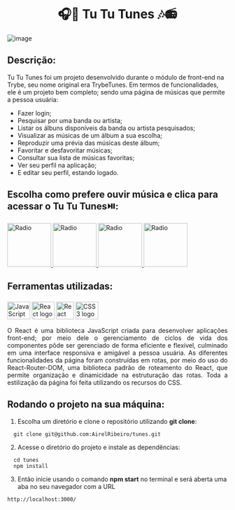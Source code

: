 # <h1 align="center">🎧🎼 Tu Tu Tunes 🎶📻</h1>

![image](https://user-images.githubusercontent.com/98190806/192310945-c7c48325-7f95-43aa-911e-b9cf2fa9ef83.png)

## Descrição:

Tu Tu Tunes foi um projeto desenvolvido durante o módulo de front-end na Trybe, seu nome original era TrybeTunes. Em termos de funcionalidades, ele é um projeto bem completo; sendo uma página de músicas que permite a pessoa usuária:
- Fazer login;
- Pesquisar por uma banda ou artista;
- Listar os álbuns disponíveis da banda ou artista pesquisados;
- Visualizar as músicas de um álbum a sua escolha;
- Reproduzir uma prévia das músicas deste álbum;
- Favoritar e desfavoritar músicas;
- Consultar sua lista de músicas favoritas;
- Ver seu perfil na aplicação;
- E editar seu perfil, estando logado.

## Escolha como prefere ouvir música e clica para acessar o Tu Tu Tunes⏯️:

<a href="https://tunes-40of9wxj3-airelribeiro.vercel.app/" target="_blank"><img height="100" src="https://user-images.githubusercontent.com/98190806/194330793-2e4b2479-ea84-43cd-bde3-51b3a72863d7.png" alt="Radio" />
</a>
<a href="https://tunes-40of9wxj3-airelribeiro.vercel.app/" target="_blank"><img height="100" src="https://user-images.githubusercontent.com/98190806/194332277-259c40a4-3a2f-4518-8309-1a494314bb36.png" alt="Radio" />
</a>
<a href="https://tunes-40of9wxj3-airelribeiro.vercel.app/" target="_blank"><img height="100" src="https://user-images.githubusercontent.com/98190806/194330982-3ea21652-3134-4b2c-b121-f1e9b7b01911.png" alt="Radio" />
</a>
<a href="https://tunes-40of9wxj3-airelribeiro.vercel.app/" target="_blank"><img height="100" src="https://user-images.githubusercontent.com/98190806/194331899-c0e6a2f3-73e9-4532-92a0-b309809af01a.png" alt="Radio" />
</a>


## Ferramentas utilizadas:

###
<div align="left">
<img src="https://cdn.jsdelivr.net/gh/devicons/devicon/icons/javascript/javascript-original.svg" height="40" width="52" alt="JavaScript logo"  />
<img src="https://cdn.jsdelivr.net/gh/devicons/devicon/icons/react/react-original.svg" height="40" width="52" alt="React logo"  />
<img src="https://user-images.githubusercontent.com/98190806/192314549-485cf014-f26d-4532-8ef7-1b82c3792cc9.png" height="40" alt="React router logo"  />
<img src="https://cdn.jsdelivr.net/gh/devicons/devicon/icons/css3/css3-original.svg" height="40" width="52" alt="CSS3 logo"  />
<p align="justify">
O React é uma biblioteca JavaScript criada para desenvolver aplicações front-end; por meio dele o gerenciamento de ciclos de vida dos componentes pôde ser gerenciado de forma eficiente e flexível, culminado em uma interface responsiva e amigável a pessoa usuária. As diferentes funcionalidades da página foram construídas em rotas, por meio do uso do React-Router-DOM, uma biblioteca padrão de roteamento do React, que permite organização e dinamicidade na estruturação das rotas. Toda a estilização da página foi feita utilizando os recursos do CSS.
</p>
</div>

## Rodando o projeto na sua máquina:

1. Escolha um diretório e clone o repositório utilizando **git clone**:
```
  git clone git@github.com:AirelRibeiro/tunes.git
```

2. Acesse o diretório do projeto e instale as dependências:
```
  cd tunes
  npm install
```

3. Então inicie usando o comando **npm start** no terminal e será aberta uma aba no seu navegador com a URL
```
http://localhost:3000/
```
